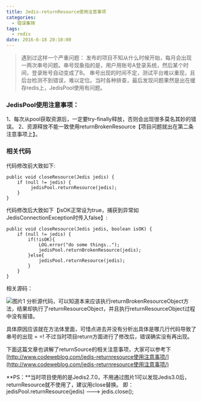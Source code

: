 ```yaml
---
title: Jedis-returnResource使用注意事项
categories:
  - 错误集锦
tags:
  - redis
date: 2016-6-18 20:10:00
---
```


> 遇到过这样一个严重问题：
发布的项目不知从什么时候开始，每月会出现一两次串号问题。串号现象指的是，用户用账号A登录系统，然后某个时间，登录账号自动变成了B。
串号出现的时间不定，测试平台难以重现，且后台检测不到错误，难以定位。当时各种排查，最后发现问题果然是出在缓存redis上，JedisPool使用有问题。

### JedisPool使用注意事项：
1、每次从pool获取资源后，一定要try-finally释放，否则会出现很多莫名其妙的错误。
2、资源释放不能一致使用returnBrokenResource【项目问题就出在第二条注意事项上】。

### 相关代码
代码修改前大致如下:
```
public void closeResource(Jedis jedis) {  
    if (null != jedis) { 
         jedisPool.returnResource(jedis);  
    }  
} 
```
<!-- more -->

代码修改后大致如下【isOK正常设为true，捕获到异常如JedisConnectionException时传入false】:
```
public void closeResource(Jedis jedis, boolean isOK) {  
    if (null != jedis) {  
        if(!isOK){  
            LOG.error("do some things..");
            jedisPool.returnBrokenResource(jedis);  
        }else{  
            jedisPool.returnResource(jedis);  
        }   
    }  
}  
```
相关源码：

![图片1](1.png)
分析源代码，可以知道本来应该执行returnBrokenResourceObject方法，结果却执行了returnResourceObject，并且执行returnResourceObject过程中没有报错。

具体原因应该就在方法体里面，可惜点进去并没有分析出具体是哪几行代码导致了串号的出现  = =! 
不过当时项目return方面进行了修改后，错误确实没有再出现。

下面这篇文章也讲解了returnSource的相关注意事项，大家可以参考下
[http://www.codeweblog.com/jedis-returnresource使用注意事项/](http://www.codeweblog.com/jedis-returnresource使用注意事项/)

**PS：**当时项目使用的是Jedis2.7.0，不用通过图片1可以发现Jedis3.0后，returnResource就不使用了，建议用close替换。
即：jedisPool.returnResource(jedis) ---> jedis.close();
